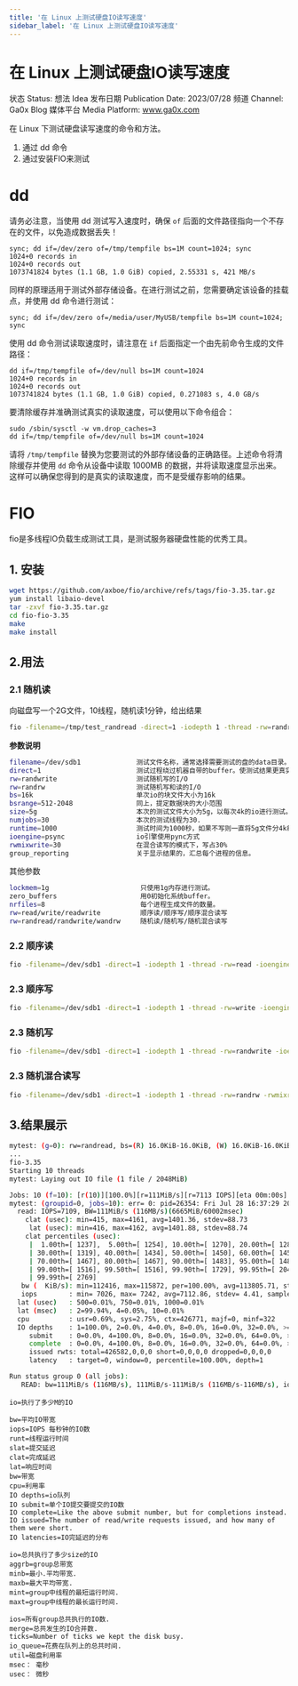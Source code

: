 ```yaml
---
title: '在 Linux 上测试硬盘IO读写速度'
sidebar_label: '在 Linux 上测试硬盘IO读写速度'
---
```

# 在 Linux 上测试硬盘IO读写速度

状态 Status: 想法 Idea
发布日期 Publication Date: 2023/07/28
频道 Channel: Ga0x Blog
媒体平台 Media Platform: www.ga0x.com

在 Linux 下测试硬盘读写速度的命令和方法。

1. 通过 dd 命令
2. 通过安装FIO来测试

# dd

请务必注意，当使用 dd 测试写入速度时，确保 `of` 后面的文件路径指向一个不存在的文件，以免造成数据丢失！

```
sync; dd if=/dev/zero of=/tmp/tempfile bs=1M count=1024; sync
1024+0 records in
1024+0 records out
1073741824 bytes (1.1 GB, 1.0 GiB) copied, 2.55331 s, 421 MB/s

```

同样的原理适用于测试外部存储设备。在进行测试之前，您需要确定该设备的挂载点，并使用 dd 命令进行测试：

```
sync; dd if=/dev/zero of=/media/user/MyUSB/tempfile bs=1M count=1024; sync

```

使用 dd 命令测试读取速度时，请注意在 `if` 后面指定一个由先前命令生成的文件路径：

```
dd if=/tmp/tempfile of=/dev/null bs=1M count=1024
1024+0 records in
1024+0 records out
1073741824 bytes (1.1 GB, 1.0 GiB) copied, 0.271083 s, 4.0 GB/s

```

要清除缓存并准确测试真实的读取速度，可以使用以下命令组合：

```
sudo /sbin/sysctl -w vm.drop_caches=3
dd if=/tmp/tempfile of=/dev/null bs=1M count=1024
```

请将 `/tmp/tempfile` 替换为您要测试的外部存储设备的正确路径。上述命令将清除缓存并使用 `dd` 命令从设备中读取 1000MB 的数据，并将读取速度显示出来。这样可以确保您得到的是真实的读取速度，而不是受缓存影响的结果。

# FIO

fio是多线程IO负载生成测试工具，是测试服务器硬盘性能的优秀工具。

## 1. 安装

```bash
wget https://github.com/axboe/fio/archive/refs/tags/fio-3.35.tar.gz
yum install libaio-devel
tar -zxvf fio-3.35.tar.gz
cd fio-fio-3.35
make
make install
```

## 2.用法

### 2.1 随机读

向磁盘写一个2G文件，10线程，随机读1分钟，给出结果

```bash
fio -filename=/tmp/test_randread -direct=1 -iodepth 1 -thread -rw=randread -ioengine=psync -bs=16k -size=2G -numjobs=10 -runtime=60 -group_reporting -name=mytest
```

**参数说明**

```bash
filename=/dev/sdb1              测试文件名称，通常选择需要测试的盘的data目录。
direct=1                        测试过程绕过机器自带的buffer。使测试结果更真实。
rw=randwrite                    测试随机写的I/O
rw=randrw                       测试随机写和读的I/O
bs=16k                          单次io的块文件大小为16k
bsrange=512-2048                同上，提定数据块的大小范围
size=5g                         本次的测试文件大小为5g，以每次4k的io进行测试。
numjobs=30                      本次的测试线程为30.
runtime=1000                    测试时间为1000秒，如果不写则一直将5g文件分4k每次写完为止。
ioengine=psync                  io引擎使用pync方式
rwmixwrite=30                   在混合读写的模式下，写占30%
group_reporting                 关于显示结果的，汇总每个进程的信息。
```

其他参数

```bash
lockmem=1g                       只使用1g内存进行测试。
zero_buffers                     用0初始化系统buffer。
nrfiles=8                        每个进程生成文件的数量。
rw=read/write/readwrite          顺序读/顺序写/顺序混合读写
rw=randread/randwrite/wandrw     随机读/随机写/随机混合读写
```

### 2.2 **顺序读**

```bash
fio -filename=/dev/sdb1 -direct=1 -iodepth 1 -thread -rw=read -ioengine=psync -bs=16k -size=2G -numjobs=10 -runtime=60 -group_reporting -name=mytest
```

### 2.3 **顺序写**

```bash
fio -filename=/dev/sdb1 -direct=1 -iodepth 1 -thread -rw=write -ioengine=psync -bs=16k -size=2G -numjobs=10 -runtime=60 -group_reporting -name=mytest
```

### 2.3 **随机写**

```bash
fio -filename=/dev/sdb1 -direct=1 -iodepth 1 -thread -rw=randwrite -ioengine=psync -bs=16k -size=2G -numjobs=10 -runtime=60 -group_reporting -name=mytest
```

### 2.3 **随机混合读写**

```bash
fio -filename=/dev/sdb1 -direct=1 -iodepth 1 -thread -rw=randrw -rwmixread=70 -ioengine=psync -bs=16k -size=2G -numjobs=10 -runtime=60 -group_reporting -name=mytest -ioscheduler=noop
```

## 3.结果展示

```bash
mytest: (g=0): rw=randread, bs=(R) 16.0KiB-16.0KiB, (W) 16.0KiB-16.0KiB, (T) 16.0KiB-16.0KiB, ioengine=psync, iodepth=1
...
fio-3.35
Starting 10 threads
mytest: Laying out IO file (1 file / 2048MiB)

Jobs: 10 (f=10): [r(10)][100.0%][r=111MiB/s][r=7113 IOPS][eta 00m:00s]
mytest: (groupid=0, jobs=10): err= 0: pid=26354: Fri Jul 28 16:37:29 2023
  read: IOPS=7109, BW=111MiB/s (116MB/s)(6665MiB/60002msec)
    clat (usec): min=415, max=4161, avg=1401.36, stdev=88.73
     lat (usec): min=416, max=4162, avg=1401.88, stdev=88.74
    clat percentiles (usec):
     |  1.00th=[ 1237],  5.00th=[ 1254], 10.00th=[ 1270], 20.00th=[ 1287],
     | 30.00th=[ 1319], 40.00th=[ 1434], 50.00th=[ 1450], 60.00th=[ 1450],
     | 70.00th=[ 1467], 80.00th=[ 1467], 90.00th=[ 1483], 95.00th=[ 1483],
     | 99.00th=[ 1516], 99.50th=[ 1516], 99.90th=[ 1729], 99.95th=[ 2040],
     | 99.99th=[ 2769]
   bw (  KiB/s): min=112416, max=115872, per=100.00%, avg=113805.71, stdev=70.52, samples=1190
   iops        : min= 7026, max= 7242, avg=7112.86, stdev= 4.41, samples=1190
  lat (usec)   : 500=0.01%, 750=0.01%, 1000=0.01%
  lat (msec)   : 2=99.94%, 4=0.05%, 10=0.01%
  cpu          : usr=0.69%, sys=2.75%, ctx=426771, majf=0, minf=322
  IO depths    : 1=100.0%, 2=0.0%, 4=0.0%, 8=0.0%, 16=0.0%, 32=0.0%, >=64=0.0%
     submit    : 0=0.0%, 4=100.0%, 8=0.0%, 16=0.0%, 32=0.0%, 64=0.0%, >=64=0.0%
     complete  : 0=0.0%, 4=100.0%, 8=0.0%, 16=0.0%, 32=0.0%, 64=0.0%, >=64=0.0%
     issued rwts: total=426582,0,0,0 short=0,0,0,0 dropped=0,0,0,0
     latency   : target=0, window=0, percentile=100.00%, depth=1

Run status group 0 (all jobs):
   READ: bw=111MiB/s (116MB/s), 111MiB/s-111MiB/s (116MB/s-116MB/s), io=6665MiB (6989MB), run=60002-60002msec
```

```
io=执行了多少M的IO

bw=平均IO带宽
iops=IOPS 每秒钟的IO数
runt=线程运行时间
slat=提交延迟
clat=完成延迟
lat=响应时间
bw=带宽
cpu=利用率
IO depths=io队列
IO submit=单个IO提交要提交的IO数
IO complete=Like the above submit number, but for completions instead.
IO issued=The number of read/write requests issued, and how many of them were short.
IO latencies=IO完延迟的分布

io=总共执行了多少size的IO
aggrb=group总带宽
minb=最小.平均带宽.
maxb=最大平均带宽.
mint=group中线程的最短运行时间.
maxt=group中线程的最长运行时间.

ios=所有group总共执行的IO数.
merge=总共发生的IO合并数.
ticks=Number of ticks we kept the disk busy.
io_queue=花费在队列上的总共时间.
util=磁盘利用率
msec： 毫秒
usec： 微秒
```
